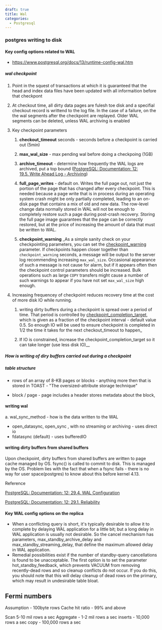 ```yaml
---
draft: true
title: Wal
categories:
  - Postgresql
---
```



### postgres writing to disk

#### Key config options related to WAL
- https://www.postgresql.org/docs/13/runtime-config-wal.htm

##### wal checkpoint

1. Point in the squest of transactions at which it is guaranteed that the head and index data files have been updated with all informaition before that checkpont

2. At checkout time, all dirty data pages are fulesh toe disk and a specifial checkout record is writtend to the log file. In the case of a failure, on the the wal segments after the checkpoint are replayed. Older WAL segments can be deleted, unless WAL archiving is enabled

3. Key checkpoint parameters
   
   1. **checkout_timeout** seconds - seconds before a checkpoint is carried out (5min)
   
   2. **max_wal_size** - max pending wal before doing a checkpoing (1GB) 
   
   3. **archive_timeout** - determine how frequently the WAL logs are archived, put a top bound  ([PostgreSQL: Documentation: 12: 19.5. Write Ahead Log - Archiving](https://www.postgresql.org/docs/12/runtime-config-wal.html#RUNTIME-CONFIG-WAL-ARCHIVING))
   
   4. **full_page_writes** - default on. Writes the full page out, not just the portion of the page that has changed after every checkpoint.  This is needed because a page write that is in process during an operating system crash might be only partially completed, leading to an on-disk page that contains a mix of old and new data. The row-level change data normally stored in WAL will not be enough to completely restore such a page during post-crash recovery. Storing the full page image guarantees that the page can be correctly restored, but at the price of increasing the amount of data that must be written to WAL.
   
   5. **checkpoint_warning** _As a simple sanity check on your checkpointing parameters, you can set the [checkpoint_warning](https://www.postgresql.org/docs/12/runtime-config-wal.html#GUC-CHECKPOINT-WARNING) parameter. If checkpoints happen closer together than `checkpoint_warning` seconds, a message will be output to the server log recommending increasing `max_wal_size`. Occasional appearance of such a message is not cause for alarm, but if it appears often then the checkpoint control parameters should be increased. Bulk operations such as large `COPY` transfers might cause a number of such warnings to appear if you have not set `max_wal_size` high enough.

4. Increasing frequencey of checkpoint reduces recovery time at the cost of more disk IO while running.
   
   1. writing dirty buffers during a checkpoint is spread over a period of time. That period is controlled by [checkpoint_completion_target](https://www.postgresql.org/docs/12/runtime-config-wal.html#GUC-CHECKPOINT-COMPLETION-TARGET), which is given as a fraction of the checkpoint interval - default value 0.5. So enough IO will be used to ensure checkpoint is completed in 1/2 the time it takes for the next checkout_timeout to happen_
   
   2. If IO is constrained, increase the checkpoint_completion_target so it can take longer (use less disk IO)__

##### How is writing of diry buffers carried out during a checkpoint

##### table structure

- rows of an array of 8-KB pages or blocks - anything more then that is stored in TOAST - "The oversized-attribute storage technique"

- block / page - page includes a header stores metadata about the block, 

#### writing wal

a. wal_sync_method - how is the data written to the WAL

- open_datasync, open_sync , with no streaming or archiving - uses direct io
- fdatasync (default) - uses bufferedIO

#### writing dirty buffers from shared buffers

Upon checkpoint, dirty buffers from shared buffers are written to page cache managed by OS. fsync() is called to commit to disk. This is managed by the OS. Problem lies with the fact that when a fsync fails - there is no way for user space(postgres) to know about this before kernel 4.13. 

Reference

[PostgreSQL: Documentation: 12: 29.4. WAL Configuration](https://www.postgresql.org/docs/12/wal-configuration.html)

[PostgreSQL: Documentation: 12: 29.1. Reliability](https://www.postgresql.org/docs/current/wal-reliability.html)

#### Key WAL config options on the replica
- When a conflicting query is short, it's typically desirable to allow it to complete by delaying WAL application for a little bit; but a long delay in WAL application is usually not desirable. So the cancel mechanism has parameters, max_standby_archive_delay and max_standby_streaming_delay, that define the maximum allowed delay in WAL application. 
- Remedial possibilities exist if the number of standby-query cancellations is found to be unacceptable. The first option is to set the parameter hot_standby_feedback, which prevents VACUUM from removing recently-dead rows and so cleanup conflicts do not occur. If you do this, you should note that this will delay cleanup of dead rows on the primary, which may result in undesirable table bloat.

## Fermi numbers

 Assumption - 100byte rows
 Cache hit ratio - 99% and above

 Scan 5-10 mil rows a sec
 Aggregate - 1-2 mil rows a sec
 inserts - 10,000 rows a sec 
 copy - 100,000 rows a sec
